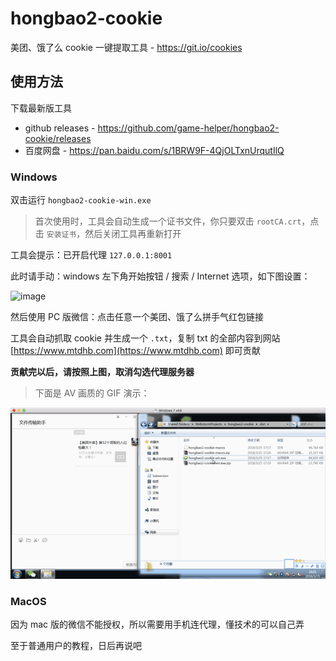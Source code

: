 # hongbao2-cookie

美团、饿了么 cookie 一键提取工具 - https://git.io/cookies

## 使用方法

下载最新版工具

- github releases - https://github.com/game-helper/hongbao2-cookie/releases 
- 百度网盘 - https://pan.baidu.com/s/1BRW9F-4QjOLTxnUrqutIlQ

### Windows

双击运行 `hongbao2-cookie-win.exe`

> 首次使用时，工具会自动生成一个证书文件，你只要双击 `rootCA.crt`，点击 `安装证书`，然后关闭工具再重新打开

工具会提示：已开启代理 `127.0.0.1:8001`

此时请手动：windows 左下角开始按钮 / 搜索 / Internet 选项，如下图设置：

![image](https://user-images.githubusercontent.com/8413791/37874091-351496e2-305a-11e8-85bd-8c5827c5139b.png)

然后使用 PC 版微信：点击任意一个美团、饿了么拼手气红包链接

工具会自动抓取 cookie 并生成一个 `.txt`，复制 txt 的全部内容到网站 [https://www.mtdhb.com](https://www.mtdhb.com) 即可贡献

**贡献完以后，请按照上图，取消勾选代理服务器**

> 下面是 AV 画质的 GIF 演示：

![demo.gif](demo.gif)

### MacOS

因为 mac 版的微信不能授权，所以需要用手机连代理，懂技术的可以自己弄

至于普通用户的教程，日后再说吧

